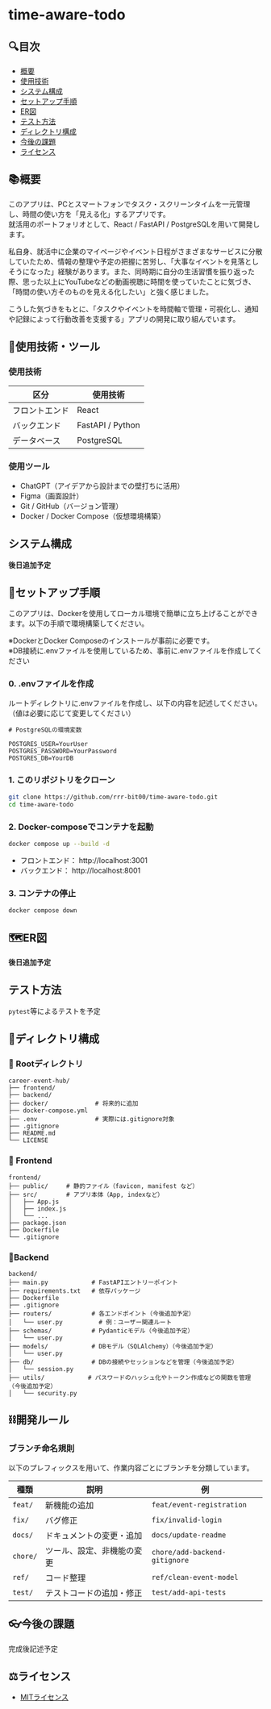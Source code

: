 # time-aware-todo


## 🔍目次

- [概要](#概要)
- [使用技術](#使用技術)
- [システム構成](#システム構成)
- [セットアップ手順](#セットアップ手順)
- [ER図](#ER図)
- [テスト方法](#テスト方法)
- [ディレクトリ構成](#ディレクトリ構成)
- [今後の課題](#今後の課題)
- [ライセンス](#ライセンス)


## 📚概要
このアプリは、PCとスマートフォンでタスク・スクリーンタイムを一元管理し、時間の使い方を「見える化」するアプリです。<br>
就活用のポートフォリオとして、React / FastAPI / PostgreSQLを用いて開発します。

私自身、就活中に企業のマイページやイベント日程がさまざまなサービスに分散していたため、情報の整理や予定の把握に苦労し、「大事なイベントを見落としそうになった」経験があります。また、同時期に自分の生活習慣を振り返った際、思った以上にYouTubeなどの動画視聴に時間を使っていたことに気づき、「時間の使い方そのものを見える化したい」と強く感じました。

こうした気づきをもとに、「タスクやイベントを時間軸で管理・可視化し、通知や記録によって行動改善を支援する」アプリの開発に取り組んでいます。


## 🔧使用技術・ツール

### 使用技術
| 区分           | 使用技術          |
|---------------|-------------------|
| フロントエンド  | React            |
| バックエンド   | FastAPI / Python  |
| データベース   | PostgreSQL        |

### 使用ツール
- ChatGPT（アイデアから設計までの壁打ちに活用）
- Figma（画面設計）
- Git / GitHub（バージョン管理）
- Docker / Docker Compose（仮想環境構築）

## システム構成
**後日追加予定**


## 🏢セットアップ手順
このアプリは、Dockerを使用してローカル環境で簡単に立ち上げることができます。以下の手順で環境構築してください。

※DockerとDocker Composeのインストールが事前に必要です。<br>
※DB接続に.envファイルを使用しているため、事前に.envファイルを作成してください

### 0. .envファイルを作成
ルートディレクトリに.envファイルを作成し、以下の内容を記述してください。（値は必要に応じて変更してください）

```env
# PostgreSQLの環境変数

POSTGRES_USER=YourUser
POSTGRES_PASSWORD=YourPassword
POSTGRES_DB=YourDB
```

### 1. このリポジトリをクローン
```bash
git clone https://github.com/rrr-bit00/time-aware-todo.git
cd time-aware-todo
```

### 2. Docker-composeでコンテナを起動
```bash
docker compose up --build -d
```
- フロントエンド： http://localhost:3001
- バックエンド： http://localhost:8001

### 3. コンテナの停止
```bash
docker compose down
```

## 🗺️ER図
**後日追加予定**


## テスト方法
`pytest`等によるテストを予定


## 📁ディレクトリ構成

### 🌳 Rootディレクトリ
```plaintext
career-event-hub/
├── frontend/
├── backend/
├── docker/             # 将来的に追加
├── docker-compose.yml
├── .env                # 実際には.gitignore対象
├── .gitignore
├── README.md
└── LICENSE
```
### 🎨 Frontend
```plaintext
frontend/
├── public/     # 静的ファイル（favicon, manifest など）
├── src/        # アプリ本体（App, indexなど）
│   ├── App.js
│   ├── index.js
│   └── ...
├── package.json
├── Dockerfile
└── .gitignore
```

### 🧠Backend
```plaintext
backend/
├── main.py            # FastAPIエントリーポイント
├── requirements.txt   # 依存パッケージ
├── Dockerfile
├── .gitignore
├── routers/           # 各エンドポイント（今後追加予定）
│   └── user.py          # 例：ユーザー関連ルート
├── schemas/           # Pydanticモデル（今後追加予定）
│   └── user.py
├── models/            # DBモデル（SQLAlchemy）（今後追加予定）
│   └── user.py
├── db/                # DBの接続やセッションなどを管理（今後追加予定）
│   └── session.py
├── utils/            # パスワードのハッシュ化やトークン作成などの関数を管理（今後追加予定）
│   └── security.py

```


## ⛓️開発ルール

### ブランチ命名規則

以下のプレフィックスを用いて、作業内容ごとにブランチを分類しています。

| 種類        | 説明                          | 例                                     |
|-------------|-------------------------------|---------------------------------------|
| `feat/`     | 新機能の追加                   | `feat/event-registration`             |
| `fix/`      | バグ修正                       | `fix/invalid-login`                   |
| `docs/`     | ドキュメントの変更・追加        | `docs/update-readme`                  |
| `chore/`    | ツール、設定、非機能の変更      | `chore/add-backend-gitignore`         |
| `ref/`      | コード整理                     | `ref/clean-event-model`               |
| `test/`     | テストコードの追加・修正        | `test/add-api-tests`                  |


## 👓今後の課題
完成後記述予定


## ⚖️ライセンス
- [MITライセンス](LICENSE)
